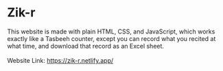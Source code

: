 # Zik-r
This website is made with plain HTML, CSS, and JavaScript, which works exactly like a Tasbeeh counter, except you can record what you recited at what time, and download that record as an Excel sheet.<br /><br />
Website Link: https://zik-r.netlify.app/
